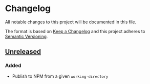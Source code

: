 # Changelog

All notable changes to this project will be documented in this file.

The format is based on [Keep a Changelog](https://keepachangelog.com/en/1.0.0/)
and this project adheres to [Semantic Versioning](https://semver.org/spec/v2.0.0.html).

## [Unreleased]

### Added
- Publish to NPM from a given `working-directory`

[Unreleased]: https://github.com/cucumber-actions/publish-npm/compare/v0.0.0...HEAD
